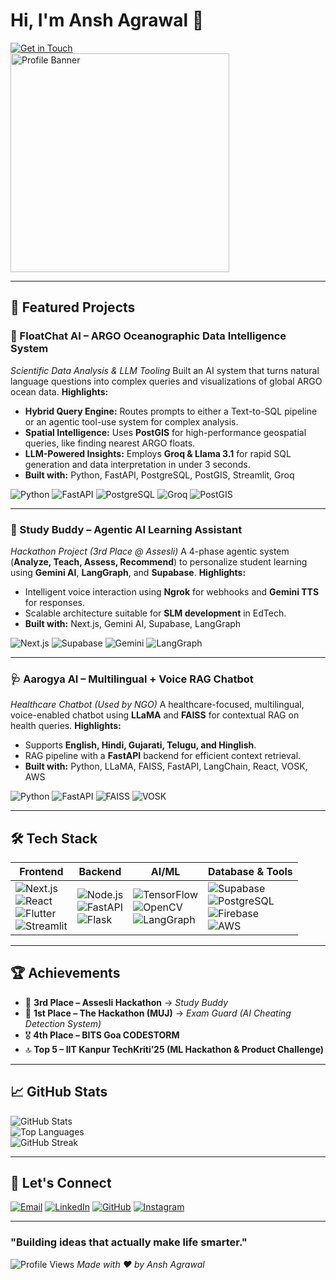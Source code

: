 # **Hi, I'm Ansh Agrawal** 👋  
[![Get in Touch](https://img.shields.io/badge/Get%20In%20Touch-25D366?style=for-the-badge&logo=gmail&logoColor=white)](mailto:anshagrawal148@gmail.com)  
<img src="https://github.com/AnshAggr1303.png" alt="Profile Banner" width="350" />  

---

## **🚀 Featured Projects**

### **🌊 FloatChat AI – ARGO Oceanographic Data Intelligence System**
*Scientific Data Analysis & LLM Tooling*
Built an AI system that turns natural language questions into complex queries and visualizations of global ARGO ocean data.
**Highlights:**
- **Hybrid Query Engine:** Routes prompts to either a Text-to-SQL pipeline or an agentic tool-use system for complex analysis.
- **Spatial Intelligence:** Uses **PostGIS** for high-performance geospatial queries, like finding nearest ARGO floats.
- **LLM-Powered Insights:** Employs **Groq & Llama 3.1** for rapid SQL generation and data interpretation in under 3 seconds.
- **Built with:** Python, FastAPI, PostgreSQL, PostGIS, Streamlit, Groq

![Python](https://img.shields.io/badge/Python-3776AB?style=for-the-badge&logo=python&logoColor=white) ![FastAPI](https://img.shields.io/badge/FastAPI-009688?style=for-the-badge&logo=fastapi&logoColor=white) ![PostgreSQL](https://img.shields.io/badge/PostgreSQL-4169E1?style=for-the-badge&logo=postgresql&logoColor=white) ![Groq](https://img.shields.io/badge/Groq%20LLM-Llama3.1-purple?style=for-the-badge) ![PostGIS](https://img.shields.io/badge/PostGIS-Enabled-brightgreen?style=for-the-badge)

---

### **🧠 Study Buddy – Agentic AI Learning Assistant**
*Hackathon Project (3rd Place @ Assesli)*
A 4-phase agentic system (**Analyze, Teach, Assess, Recommend**) to personalize student learning using **Gemini AI**, **LangGraph**, and **Supabase**.
**Highlights:**
- Intelligent voice interaction using **Ngrok** for webhooks and **Gemini TTS** for responses.
- Scalable architecture suitable for **SLM development** in EdTech.
- **Built with:** Next.js, Gemini AI, Supabase, LangGraph

![Next.js](https://img.shields.io/badge/Next.js-000000?style=for-the-badge&logo=nextdotjs&logoColor=white) ![Supabase](https://img.shields.io/badge/Supabase-3ECF8E?style=for-the-badge&logo=supabase&logoColor=white) ![Gemini](https://img.shields.io/badge/Gemini-AI-red?style=for-the-badge&logo=google&logoColor=white) ![LangGraph](https://img.shields.io/badge/LangGraph-blue?style=for-the-badge&logo=graphql&logoColor=white)

---

### **🩺 Aarogya AI – Multilingual + Voice RAG Chatbot**
*Healthcare Chatbot (Used by NGO)*
A healthcare-focused, multilingual, voice-enabled chatbot using **LLaMA** and **FAISS** for contextual RAG on health queries.
**Highlights:**
- Supports **English, Hindi, Gujarati, Telugu, and Hinglish**.
- RAG pipeline with a **FastAPI** backend for efficient context retrieval.
- **Built with:** Python, LLaMA, FAISS, FastAPI, LangChain, React, VOSK, AWS

![Python](https://img.shields.io/badge/Python-3776AB?style=for-the-badge&logo=python&logoColor=white) ![FastAPI](https://img.shields.io/badge/FastAPI-009688?style=for-the-badge&logo=fastapi&logoColor=white) ![FAISS](https://img.shields.io/badge/FAISS-blue?style=for-the-badge&logo=meta&logoColor=white) ![VOSK](https://img.shields.io/badge/VOSK-orange?style=for-the-badge)

---

## **🛠️ Tech Stack**

| **Frontend** | **Backend** | **AI/ML** | **Database & Tools** |
|---------------|-------------|------------|----------------------|
| ![Next.js](https://img.shields.io/badge/Next.js-000000?style=for-the-badge&logo=nextdotjs&logoColor=white) <br> ![React](https://img.shields.io/badge/React-61DAFB?style=for-the-badge&logo=react&logoColor=black) <br> ![Flutter](https://img.shields.io/badge/Flutter-02569B?style=for-the-badge&logo=flutter&logoColor=white) <br> ![Streamlit](https://img.shields.io/badge/Streamlit-FF4B4B?style=for-the-badge&logo=streamlit&logoColor=white) | ![Node.js](https://img.shields.io/badge/Node.js-339933?style=for-the-badge&logo=node.js&logoColor=white) <br> ![FastAPI](https://img.shields.io/badge/FastAPI-009688?style=for-the-badge&logo=fastapi&logoColor=white) <br> ![Flask](https://img.shields.io/badge/Flask-000000?style=for-the-badge&logo=flask&logoColor=white) | ![TensorFlow](https://img.shields.io/badge/TensorFlow-FF6F00?style=for-the-badge&logo=tensorflow&logoColor=white) <br> ![OpenCV](https://img.shields.io/badge/OpenCV-27338E?style=for-the-badge&logo=opencv&logoColor=white) <br> ![LangGraph](https://img.shields.io/badge/LangGraph-blue?style=for-the-badge&logo=graphql&logoColor=white) | ![Supabase](https://img.shields.io/badge/Supabase-3ECF8E?style=for-the-badge&logo=supabase&logoColor=white) <br> ![PostgreSQL](https://img.shields.io/badge/PostgreSQL-4169E1?style=for-the-badge&logo=postgresql&logoColor=white) <br> ![Firebase](https://img.shields.io/badge/Firebase-FFCA28?style=for-the-badge&logo=firebase&logoColor=white) <br> ![AWS](https://img.shields.io/badge/AWS-232F3E?style=for-the-badge&logo=amazon-aws&logoColor=white) |

---

## **🏆 Achievements**

- 🥉 **3rd Place – Assesli Hackathon** → *Study Buddy*
- 🥇 **1st Place – The Hackathon (MUJ)** → *Exam Guard (AI Cheating Detection System)*
- 🎖️ **4th Place – BITS Goa CODESTORM**
- 🔝 **Top 5 – IIT Kanpur TechKriti’25 (ML Hackathon & Product Challenge)**

---

## **📈 GitHub Stats**

![GitHub Stats](https://github-readme-stats.vercel.app/api?username=AnshAggr1303&show_icons=true&theme=default&include_all_commits=true&count_private=true)  
![Top Languages](https://github-readme-stats.vercel.app/api/top-langs/?username=AnshAggr1303&layout=compact&langs_count=8&theme=default)  
![GitHub Streak](https://github-readme-streak-stats.herokuapp.com/?user=AnshAggr1303&theme=default)

---

## **🤝 Let's Connect**

[![Email](https://img.shields.io/badge/Email-D14836?style=for-the-badge&logo=gmail&logoColor=white)](mailto:anshagrawal148@gmail.com)
[![LinkedIn](https://img.shields.io/badge/LinkedIn-0A66C2?style=for-the-badge&logo=linkedin&logoColor=white)](https://linkedin.com/in/ansh-agrawal-a69866298/)
[![GitHub](https://img.shields.io/badge/GitHub-181717?style=for-the-badge&logo=github&logoColor=white)](https://github.com/AnshAggr1303)
[![Instagram](https://img.shields.io/badge/Instagram-E4405F?style=for-the-badge&logo=instagram&logoColor=white)](https://www.instagram.com/_anshhagrawal_/)

---

### **"Building ideas that actually make life smarter."**
![Profile Views](https://komarev.com/ghpvc/?username=AnshAggr1303&label=Profile%20Views&color=0E76A8&style=for-the-badge)
*Made with ❤️ by Ansh Agrawal*

